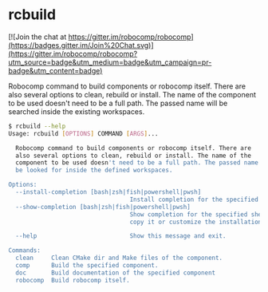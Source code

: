 rcbuild
==
[![Join the chat at https://gitter.im/robocomp/robocomp](https://badges.gitter.im/Join%20Chat.svg)](https://gitter.im/robocomp/robocomp?utm_source=badge&utm_medium=badge&utm_campaign=pr-badge&utm_content=badge)

Robocomp command to build components or robocomp itself. There are also several options to clean, rebuild or install. The name of the component to be used doesn't need to be a full path. 
The passed name will be searched inside the existing workspaces.

```bash
$ rcbuild --help    
Usage: rcbuild [OPTIONS] COMMAND [ARGS]...

  Robocomp command to build components or robocomp itself. There are
  also several options to clean, rebuild or install. The name of the
  component to be used doesn't need to be a full path. The passed name will
  be looked for inside the defined workspaces.

Options:
  --install-completion [bash|zsh|fish|powershell|pwsh]
                                  Install completion for the specified shell.
  --show-completion [bash|zsh|fish|powershell|pwsh]
                                  Show completion for the specified shell, to
                                  copy it or customize the installation.

  --help                          Show this message and exit.

Commands:
  clean     Clean CMake dir and Make files of the component.
  comp      Build the specified component.
  doc       Build documentation of the specified component
  robocomp  Build robocomp itself.
```